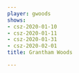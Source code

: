 ```yaml
---
player: gwoods
shows:
- csz-2020-01-10
- csz-2020-01-11
- csz-2020-01-31
- csz-2020-02-01
title: Grantham Woods

---
```

